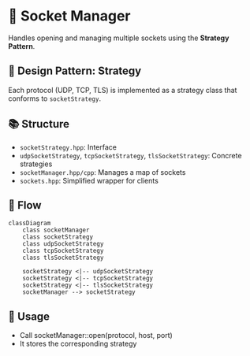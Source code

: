 # 🧩 Socket Manager

Handles opening and managing multiple sockets using the **Strategy Pattern**.

## 🧩 Design Pattern: Strategy

Each protocol (UDP, TCP, TLS) is implemented as a strategy class that conforms to `socketStrategy`.

## 📚 Structure

- `socketStrategy.hpp`: Interface
- `udpSocketStrategy`, `tcpSocketStrategy`, `tlsSocketStrategy`: Concrete strategies
- `socketManager.hpp/cpp`: Manages a map of sockets
- `sockets.hpp`: Simplified wrapper for clients

## 🧠 Flow

```mermaid
classDiagram
    class socketManager
    class socketStrategy
    class udpSocketStrategy
    class tcpSocketStrategy
    class tlsSocketStrategy

    socketStrategy <|-- udpSocketStrategy
    socketStrategy <|-- tcpSocketStrategy
    socketStrategy <|-- tlsSocketStrategy
    socketManager --> socketStrategy

```

## 🔁 Usage

- Call socketManager::open(protocol, host, port)
- It stores the corresponding strategy